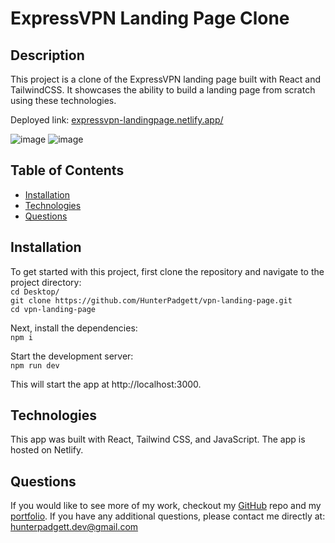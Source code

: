 # ExpressVPN Landing Page Clone

## Description

This project is a clone of the ExpressVPN landing page built with React and TailwindCSS. It showcases the ability to build a landing page from scratch using these technologies.

Deployed link: [expressvpn-landingpage.netlify.app/](https://expressvpn-landingpage.netlify.app)

![image](https://user-images.githubusercontent.com/106113692/223767918-415dbd6c-e13e-48ff-88a6-c553592fd78b.png)
![image](https://user-images.githubusercontent.com/106113692/223768052-d7840a92-e28b-4fa8-a451-e3e89098da2f.png)

## Table of Contents

- [Installation](#installation)
- [Technologies](#technologies)
- [Questions](#questions)

## Installation

To get started with this project, first clone the repository and navigate to the project directory: <br/>
`cd Desktop/` <br/>
`git clone https://github.com/HunterPadgett/vpn-landing-page.git` <br/>
`cd vpn-landing-page`

Next, install the dependencies: <br/>
`npm i`

Start the development server: <br/>
`npm run dev`

This will start the app at http://localhost:3000.

## Technologies

This app was built with React, Tailwind CSS, and JavaScript. The app is hosted on Netlify.

## Questions

If you would like to see more of my work, checkout my [GitHub](https://github.com/HunterPadgett) repo and my [portfolio](https://hunterpadgett.netlify.app/). If you have any additional questions, please contact me directly at: hunterpadgett.dev@gmail.com
